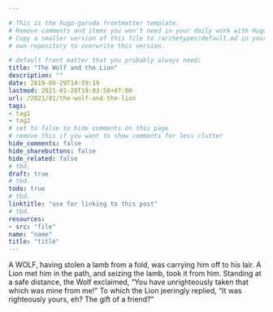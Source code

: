 ```yaml
---

# This is the hugo-garuda frontmatter template.
# Remove comments and items you won't need in your daily work with Hugo.
# Copy a smaller version of this file to /archetypes/default.md in your
# own repository to overwrite this version.

# default front matter that you probably always need:
title: "The Wolf and the Lion"
description: ""
date: 2019-09-29T14:59:19
lastmod: 2021-01-20T19:03:58+07:00
url: /2021/01/the-wolf-and-the-lion
tags:
- tag1
- tag2
# set to false to hide comments on this page
# remove this if you want to show comments for less clutter
hide_comments: false
hide_sharebuttons: false
hide_related: false
# tbd.
draft: true
# tbd.
todo: true
# tbd.
linktitle: "use for linking to this post"
# tbd.
resources:
- src: "file"
name: "name"
title: "title"
---
```



A WOLF, having stolen a lamb from a fold, was carrying him off to his lair. A Lion met him in the path, and seizing the lamb, took it from him. Standing at a safe distance, the Wolf exclaimed, “You have unrighteously taken that which was mine from me!” To which the Lion jeeringly replied, “It was righteously yours, eh? The gift of a friend?”
